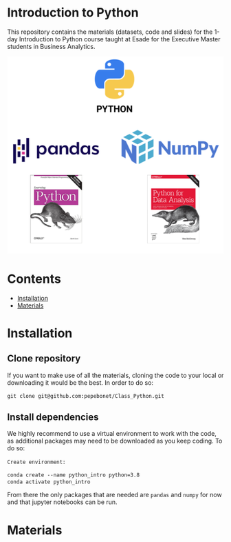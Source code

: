 # Introduction to Python 

This repository contains the materials (datasets, code and slides) for the 1-day Introduction to Python course taught at Esade for the Executive Master students in Business Analytics.

<img src="presentation/image_github.png" alt="alt text" width=1000 height="whatever">

# Contents
- [Installation](#Installation)
- [Materials](#Materials)        

# Installation
## Clone repository
If you want to make use of all the materials, cloning the code to your local or downloading it would be the best. In order to do so:

    git clone git@github.com:pepebonet/Class_Python.git

## Install dependencies
We highly recommend to use a virtual environment to work with the code, as additional packages may need to be downloaded as you keep coding. To do so: 

`Create environment:`

    conda create --name python_intro python=3.8
    conda activate python_intro

From there the only packages that are needed are `pandas` and `numpy` for now and that jupyter notebooks can be run. 

# Materials



